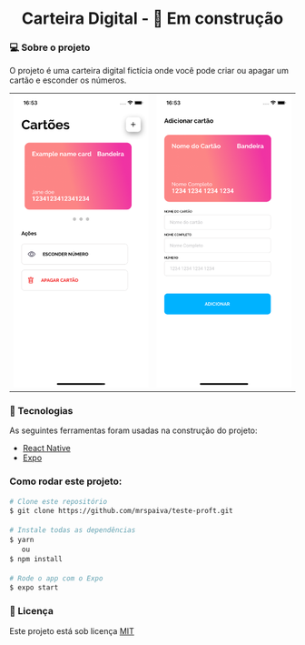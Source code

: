<h1 align="center"> Carteira Digital - 🚧 Em construção</h1>

<h3>💻 Sobre o projeto</h3>
<p>O projeto é uma carteira digital fictícia onde você pode criar ou apagar um cartão e esconder os números.</p>


|                             |                             | 
| :-------------------------- | :-------------------------: | 
| ![01](assets/NewCard.png) | ![02](assets/CardHome.png) 
                          


<h3>🔨 Tecnologias</h3>  
<p>As seguintes ferramentas foram usadas na construção do projeto:</p>
<ul>
  <li><a href="https://reactnative.dev/">React Native</a></li>
  <li><a href="https://expo.io/">Expo</a></li>
</ul>

### Como rodar este projeto:
 ```bash
 # Clone este repositório 
 $ git clone https://github.com/mrspaiva/teste-proft.git
 
 # Instale todas as dependências
 $ yarn
    ou
 $ npm install
 
 # Rode o app com o Expo
 $ expo start
 ```

<h3>📝 Licença</h3>
<p>Este projeto está sob licença <a href="./LICENSE">MIT</a></p>
